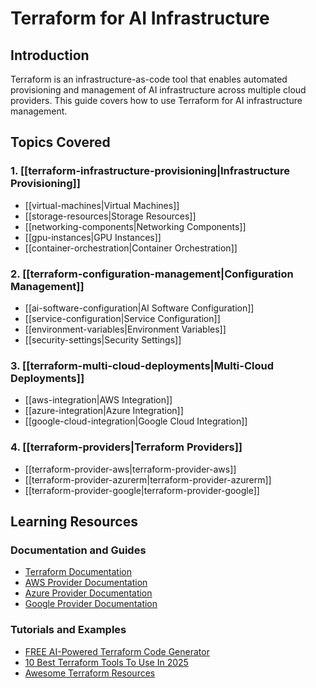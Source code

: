# Terraform for AI Infrastructure

## Introduction

Terraform is an infrastructure-as-code tool that enables automated provisioning and management of AI infrastructure across multiple cloud providers. This guide covers how to use Terraform for AI infrastructure management.

## Topics Covered

### 1. [[terraform-infrastructure-provisioning|Infrastructure Provisioning]]

- [[virtual-machines|Virtual Machines]]
- [[storage-resources|Storage Resources]]
- [[networking-components|Networking Components]]
- [[gpu-instances|GPU Instances]]
- [[container-orchestration|Container Orchestration]]

### 2. [[terraform-configuration-management|Configuration Management]]

- [[ai-software-configuration|AI Software Configuration]]
- [[service-configuration|Service Configuration]]
- [[environment-variables|Environment Variables]]
- [[security-settings|Security Settings]]

### 3. [[terraform-multi-cloud-deployments|Multi-Cloud Deployments]]

- [[aws-integration|AWS Integration]]
- [[azure-integration|Azure Integration]]
- [[google-cloud-integration|Google Cloud Integration]]

### 4. [[terraform-providers|Terraform Providers]]

- [[terraform-provider-aws|terraform-provider-aws]]
- [[terraform-provider-azurerm|terraform-provider-azurerm]]
- [[terraform-provider-google|terraform-provider-google]]

## Learning Resources

### Documentation and Guides

- [Terraform Documentation](https://www.terraform.io/docs)
- [AWS Provider Documentation](https://registry.terraform.io/providers/hashicorp/aws/latest/docs)
- [Azure Provider Documentation](https://registry.terraform.io/providers/hashicorp/azurerm/latest/docs)
- [Google Provider Documentation](https://registry.terraform.io/providers/hashicorp/google/latest/docs)

### Tutorials and Examples

- [FREE AI-Powered Terraform Code Generator](https://workik.com/terraform-code-generator)
- [10 Best Terraform Tools To Use In 2025](https://www.geeksforgeeks.org/best-terraform-tools/)
- [Awesome Terraform Resources](https://github.com/shuaibiyy/awesome-tf)
